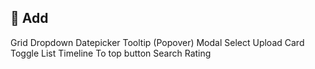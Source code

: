 ## :construction_worker: Add

Grid
Dropdown
Datepicker
Tooltip (Popover)
Modal
Select
Upload
Card
Toggle
List
Timeline
To top button
Search
Rating

